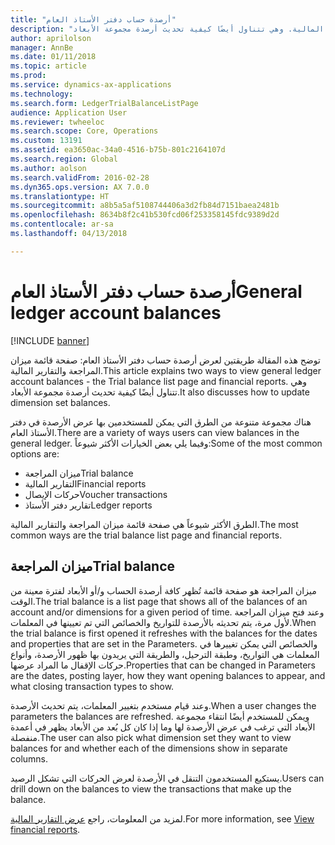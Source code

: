 ```yaml
---
title: "أرصدة حساب دفتر الأستاذ العام"
description: "توضح هذه المقالة طريقتين لعرض أرصدة حساب دفتر الأستاذ العام: صفحة قائمة ميزان المراجعة والتقارير المالية. وهي تتناول أيضًا كيفية تحديث أرصدة مجموعة الأبعاد‬."
author: aprilolson
manager: AnnBe
ms.date: 01/11/2018
ms.topic: article
ms.prod: 
ms.service: dynamics-ax-applications
ms.technology: 
ms.search.form: LedgerTrialBalanceListPage
audience: Application User
ms.reviewer: twheeloc
ms.search.scope: Core, Operations
ms.custom: 13191
ms.assetid: ea3650ac-34a0-4516-b75b-801c2164107d
ms.search.region: Global
ms.author: aolson
ms.search.validFrom: 2016-02-28
ms.dyn365.ops.version: AX 7.0.0
ms.translationtype: HT
ms.sourcegitcommit: a8b5a5af5108744406a3d2fb84d7151baea2481b
ms.openlocfilehash: 8634b8f2c41b530fcd06f253358145fdc9389d2d
ms.contentlocale: ar-sa
ms.lasthandoff: 04/13/2018

---
```


# <a name="general-ledger-account-balances"></a><span data-ttu-id="1b31e-104">أرصدة حساب دفتر الأستاذ العام</span><span class="sxs-lookup"><span data-stu-id="1b31e-104">General ledger account balances</span></span>

[!INCLUDE [banner](../includes/banner.md)]

<span data-ttu-id="1b31e-105">توضح هذه المقالة طريقتين لعرض أرصدة حساب دفتر الأستاذ العام: صفحة قائمة ميزان المراجعة والتقارير المالية.</span><span class="sxs-lookup"><span data-stu-id="1b31e-105">This article explains two ways to view general ledger account balances -  the Trial balance list page and financial reports.</span></span> <span data-ttu-id="1b31e-106">وهي تتناول أيضًا كيفية تحديث أرصدة مجموعة الأبعاد‬.</span><span class="sxs-lookup"><span data-stu-id="1b31e-106">It also discusses how to update dimension set balances.</span></span>

<span data-ttu-id="1b31e-107">هناك مجموعة متنوعة من الطرق التي يمكن للمستخدمين بها عرض الأرصدة في دفتر الأستاذ العام.</span><span class="sxs-lookup"><span data-stu-id="1b31e-107">There are a variety of ways users can view balances in the general ledger.</span></span> <span data-ttu-id="1b31e-108">وفيما يلي بعض الخيارات الأكثر شيوعاً:</span><span class="sxs-lookup"><span data-stu-id="1b31e-108">Some of the most common options are:</span></span>

-   <span data-ttu-id="1b31e-109">ميزان المراجعة</span><span class="sxs-lookup"><span data-stu-id="1b31e-109">Trial balance</span></span>
-   <span data-ttu-id="1b31e-110">التقارير المالية</span><span class="sxs-lookup"><span data-stu-id="1b31e-110">Financial reports</span></span>
-   <span data-ttu-id="1b31e-111">حركات الإيصال</span><span class="sxs-lookup"><span data-stu-id="1b31e-111">Voucher transactions</span></span>
-   <span data-ttu-id="1b31e-112">تقارير دفتر الأستاذ</span><span class="sxs-lookup"><span data-stu-id="1b31e-112">Ledger reports</span></span>

<span data-ttu-id="1b31e-113">الطرق الأكثر شيوعاً هي صفحة قائمة ميزان المراجعة والتقارير المالية.</span><span class="sxs-lookup"><span data-stu-id="1b31e-113">The most common ways are the trial balance list page and financial reports.</span></span>

## <a name="trial-balance"></a><span data-ttu-id="1b31e-114">ميزان المراجعة</span><span class="sxs-lookup"><span data-stu-id="1b31e-114">Trial balance</span></span>
<span data-ttu-id="1b31e-115">ميزان المراجعة هو صفحة قائمة تُظهر كافة أرصدة الحساب و/أو الأبعاد لفترة معينة من الوقت.</span><span class="sxs-lookup"><span data-stu-id="1b31e-115">The trial balance is a list page that shows all of the balances of an account and/or dimensions for a given period of time.</span></span> <span data-ttu-id="1b31e-116">وعند فتح ميزان المراجعة لأول مرة، يتم تحديثه بالأرصدة للتواريخ والخصائص التي تم تعيينها في المعلمات.</span><span class="sxs-lookup"><span data-stu-id="1b31e-116">When the trial balance is first opened it refreshes with the balances for the dates and properties that are set in the Parameters.</span></span> <span data-ttu-id="1b31e-117">والخصائص التي يمكن تغييرها في المعلمات هي التواريخ، وطبقة الترحيل، والطريقة التي يريدون بها ظهور الأرصدة، وأنواع حركات الإقفال ما المراد عرضها.</span><span class="sxs-lookup"><span data-stu-id="1b31e-117">Properties that can be changed in Parameters are the dates, posting layer, how they want opening balances to appear, and what closing transaction types to show.</span></span> 

<span data-ttu-id="1b31e-118">وعند قيام مستخدم بتغيير المعلمات، يتم تحديث الأرصدة.</span><span class="sxs-lookup"><span data-stu-id="1b31e-118">When a user changes the parameters the balances are refreshed.</span></span> <span data-ttu-id="1b31e-119">ويمكن للمستخدم أيضًا انتقاء مجموعة الأبعاد التي ترغب في عرض الأرصدة لها وما إذا كان كل بُعد من الأبعاد يظهر في أعمدة منفصلة.</span><span class="sxs-lookup"><span data-stu-id="1b31e-119">The user can also pick what dimension set they want to view balances for and whether each of the dimensions show in separate columns.</span></span> 

<span data-ttu-id="1b31e-120">يستكيع المستخدمون التنقل في الأرصدة لعرض الحركات التي تشكل الرصيد.</span><span class="sxs-lookup"><span data-stu-id="1b31e-120">Users can drill down on the balances to view the transactions that make up the balance.</span></span>    

<span data-ttu-id="1b31e-121">لمزيد من المعلومات، راجع [عرض التقارير المالية‬](view-financial-reports.md).</span><span class="sxs-lookup"><span data-stu-id="1b31e-121">For more information, see [View financial reports](view-financial-reports.md).</span></span>




